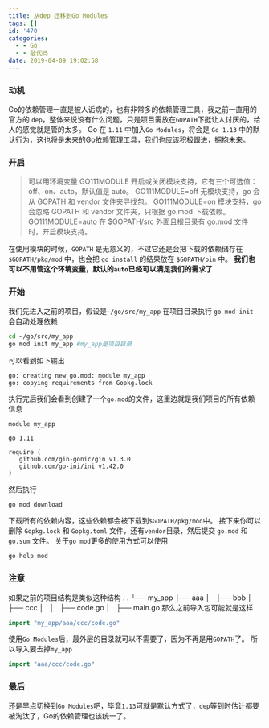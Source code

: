 ```yaml
---
title: 从dep 迁移到Go Modules
tags: []
id: '470'
categories:
  - - Go
  - - 敲代码
date: 2019-04-09 19:02:58
---
```


### 动机

Go的依赖管理一直是被人诟病的，也有非常多的依赖管理工具，我之前一直用的官方的 `dep`，整体来说没有什么问题，只是项目需放在`GOPATH`下挺让人讨厌的，给人的感觉就是管的太多。 Go 在 `1.11` 中加入`Go Modules`，将会是 `Go 1.13` 中的默认行为，这也将是未来的Go依赖管理工具，我们也应该积极跟进，拥抱未来。

### 开启

> 可以用环境变量 GO111MODULE 开启或关闭模块支持，它有三个可选值：off、on、auto，默认值是 auto。 GO111MODULE=off 无模块支持，go 会从 GOPATH 和 vendor 文件夹寻找包。 GO111MODULE=on 模块支持，go 会忽略 GOPATH 和 vendor 文件夹，只根据 go.mod 下载依赖。 GO111MODULE=auto 在 $GOPATH/src 外面且根目录有 go.mod 文件时，开启模块支持。

在使用模块的时候，`GOPATH` 是无意义的，不过它还是会把下载的依赖储存在 `$GOPATH/pkg/mod` 中，也会把 `go install` 的结果放在 `$GOPATH/bin` 中。 **我们也可以不用管这个环境变量，默认的`auto`已经可以满足我们的需求了**

### 开始

我们先进入之前的项目，假设是`~/go/src/my_app` 在项目目录执行 `go mod init` 会自动处理依赖

```bash
cd ~/go/src/my_app
go mod init my_app #my_app是项目目录
```

可以看到如下输出

```vim
go: creating new go.mod: module my_app
go: copying requirements from Gopkg.lock
```

执行完后我们会看到创建了一个`go.mod`的文件，这里边就是我们项目的所有依赖信息

```vim
module my_app

go 1.11

require (
   github.com/gin-gonic/gin v1.3.0
   github.com/go-ini/ini v1.42.0
)
```

然后执行

```bash
go mod download
```

下载所有的依赖内容，这些依赖都会被下载到`$GOPATH/pkg/mod`中。 接下来你可以删除 `Gopkg.lock` 和 `Gopkg.toml` 文件，还有`vendor`目录，然后提交 `go.mod` 和 `go.sum` 文件。 关于`go mod`更多的使用方式可以使用

```bash
go help mod
```

### 注意

如果之前的项目结构是类似这种结构 . . └── my\_app ├── aaa │   ├── bbb │   ├── ccc │   │   ├── code.go │   ├── main.go 那么之前导入包可能就是这样

```go
import "my_app/aaa/ccc/code.go"
```

使用`Go Modules`后，最外层的目录就可以不需要了，因为不再是用`GOPATH`了。 所以导入要去掉`my_app`

```go
import "aaa/ccc/code.go"
```

### 最后

还是早点切换到`Go Modules`吧，毕竟`1.13`可就是默认方式了，`dep`等到时估计都要被淘汰了，Go的依赖管理也该统一了。